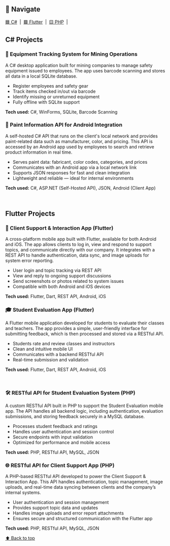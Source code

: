 
<a name="top"></a>

## 🔗 Navigate

[🟦 C#](#csharp) &nbsp;|&nbsp;
[🟩 Flutter](#flutter) &nbsp;|&nbsp;
[🟨 PHP](#php) &nbsp;|&nbsp;


<section id="csharp">
  <h2>C# Projects</h2>

  <div class="project-card">
    <h3>💼 Equipment Tracking System for Mining Operations</h3>
    <p>
      A C# desktop application built for mining companies to manage safety equipment issued to employees. The app uses barcode scanning and stores all data in a local SQLite database.
    </p>
    <ul>
      <li>Register employees and safety gear</li>
      <li>Track items checked in/out via barcode</li>
      <li>Identify missing or unreturned equipment</li>
      <li>Fully offline with SQLite support</li>
    </ul>
    <p><strong>Tech used:</strong> C#, WinForms, SQLite, Barcode Scanning</p>
  </div>

  <div class="project-card">
  <h3>🔗 Paint Information API for Android Integration</h3>
  <p>
    A self-hosted C# API that runs on the client's local network and provides paint-related data such as manufacturer, color, and pricing. This API is accessed by an Android app used by employees to search and retrieve product information in real time.
  </p>
  <ul>
    <li>Serves paint data: fabricant, color codes, categories, and prices</li>
    <li>Communicates with an Android app via a local network link</li>
    <li>Supports JSON responses for fast and clean integration</li>
    <li>Lightweight and reliable — ideal for internal environments</li>
  </ul>
  <p><strong>Tech used:</strong> C#, ASP.NET (Self-Hosted API), JSON, Android (Client App)</p>
</div>
</section>
<br>
<section id="flutter">
  <h2>Flutter Projects</h2>
  <div class="project-card">
    <h3>📱 Client Support & Interaction App (Flutter)</h3>
    <p>
      A cross-platform mobile app built with Flutter, available for both Android and iOS. The app allows clients to log in, view and respond to support topics, and communicate directly with our company. It integrates with a REST API to handle authentication, data sync, and image uploads for system error reporting.
    </p>
    <ul>
      <li>User login and topic tracking via REST API</li>
      <li>View and reply to ongoing support discussions</li>
      <li>Send screenshots or photos related to system issues</li>
      <li>Compatible with both Android and iOS devices</li>
    </ul>
    <p><strong>Tech used:</strong> Flutter, Dart, REST API, Android, iOS</p>
</div>

<div class="project-card">
  <h3>🎓 Student Evaluation App (Flutter)</h3>
  <p>
    A Flutter mobile application developed for students to evaluate their classes and teachers. The app provides a simple, user-friendly interface for submitting feedback, which is then processed and stored via a RESTful API.
  </p>
  <ul>
    <li>Students rate and review classes and instructors</li>
    <li>Clean and intuitive mobile UI</li>
    <li>Communicates with a backend RESTful API</li>
    <li>Real-time submission and validation</li>
  </ul>
  <p><strong>Tech used:</strong> Flutter, Dart, REST API, Android, iOS</p>
</div>

</section>
<br>
<section id="php">
  <div class="project-card">
  <h3>🛠️ RESTful API for Student Evaluation System (PHP)</h3>
  <p>
    A custom RESTful API built in PHP to support the Student Evaluation mobile app. The API handles all backend logic, including authentication, evaluation submissions, and storing feedback securely in a MySQL database.
  </p>
  <ul>
    <li>Processes student feedback and ratings</li>
    <li>Handles user authentication and session control</li>
    <li>Secure endpoints with input validation</li>
    <li>Optimized for performance and mobile access</li>
  </ul>
  <p><strong>Tech used:</strong> PHP, RESTful API, MySQL, JSON</p>
</div>

<div class="project-card">
  <h3>🌐 RESTful API for Client Support App (PHP)</h3>
  <p>
    A PHP-based RESTful API developed to power the Client Support & Interaction App. This API handles authentication, topic management, image uploads, and real-time data syncing between clients and the company’s internal systems.
  </p>
  <ul>
    <li>User authentication and session management</li>
    <li>Provides support topic data and updates</li>
    <li>Handles image uploads and error report attachments</li>
    <li>Ensures secure and structured communication with the Flutter app</li>
  </ul>
  <p><strong>Tech used:</strong> PHP, RESTful API, MySQL, JSON</p>
</div>


</section>

[⬆️ Back to top](#top)

